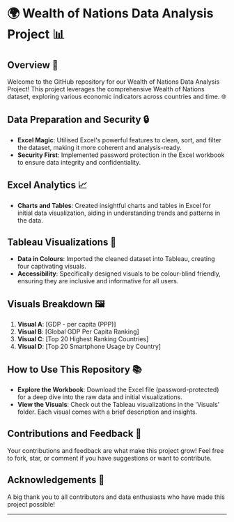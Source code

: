 # 🌍 Wealth of Nations Data Analysis Project 📊

## Overview 📝

Welcome to the GitHub repository for our Wealth of Nations Data Analysis Project! This project leverages the comprehensive Wealth of Nations dataset, exploring various economic indicators across countries and time. 🌐

## Data Preparation and Security 🔒

- **Excel Magic**: Utilised Excel's powerful features to clean, sort, and filter the dataset, making it more coherent and analysis-ready.
- **Security First**: Implemented password protection in the Excel workbook to ensure data integrity and confidentiality.

## Excel Analytics 📈

- **Charts and Tables**: Created insightful charts and tables in Excel for initial data visualization, aiding in understanding trends and patterns in the data.

## Tableau Visualizations 🎨

- **Data in Colours**: Imported the cleaned dataset into Tableau, creating four captivating visuals.
- **Accessibility**: Specifically designed visuals to be colour-blind friendly, ensuring they are inclusive and informative for all users.

## Visuals Breakdown 🖼️

1. **Visual A**: [GDP - per capita (PPP)]
2. **Visual B**: [Global GDP Per Capita Ranking]
3. **Visual C**: [Top 20 Highest Ranking Countries]
4. **Visual D**: [Top 20 Smartphone Usage by Country]

## How to Use This Repository 📚

- **Explore the Workbook**: Download the Excel file (password-protected) for a deep dive into the raw data and initial visualizations.
- **View the Visuals**: Check out the Tableau visualizations in the 'Visuals' folder. Each visual comes with a brief description and insights.

## Contributions and Feedback 💬

Your contributions and feedback are what make this project grow! Feel free to fork, star, or comment if you have suggestions or want to contribute.

## Acknowledgements 🙏

A big thank you to all contributors and data enthusiasts who have made this project possible!

---
